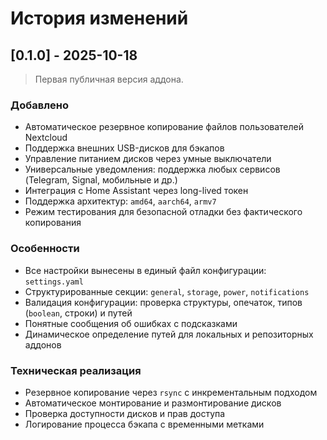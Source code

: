 # История изменений

## [0.1.0] - 2025-10-18

> Первая публичная версия аддона.

### Добавлено
- Автоматическое резервное копирование файлов пользователей Nextcloud
- Поддержка внешних USB-дисков для бэкапов
- Управление питанием дисков через умные выключатели
- Универсальные уведомления: поддержка любых сервисов (Telegram, Signal, мобильные и др.)
- Интеграция с Home Assistant через long-lived токен
- Поддержка архитектур: `amd64`, `aarch64`, `armv7`
- Режим тестирования для безопасной отладки без фактического копирования

### Особенности
- Все настройки вынесены в единый файл конфигурации: `settings.yaml`
- Структурированные секции: `general`, `storage`, `power`, `notifications`
- Валидация конфигурации: проверка структуры, опечаток, типов (`boolean`, строки) и путей
- Понятные сообщения об ошибках с подсказками
- Динамическое определение путей для локальных и репозиторных аддонов

### Техническая реализация
- Резервное копирование через `rsync` с инкрементальным подходом
- Автоматическое монтирование и размонтирование дисков
- Проверка доступности дисков и прав доступа
- Логирование процесса бэкапа с временными метками